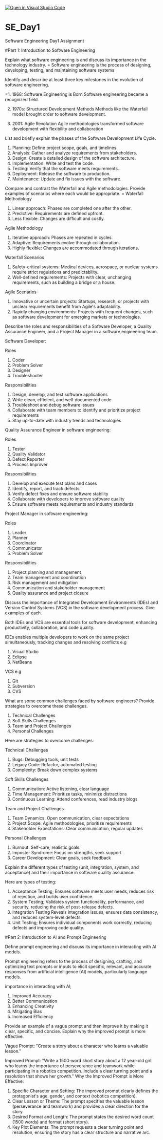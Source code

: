 [![Open in Visual Studio Code](https://classroom.github.com/assets/open-in-vscode-2e0aaae1b6195c2367325f4f02e2d04e9abb55f0b24a779b69b11b9e10269abc.svg)](https://classroom.github.com/online_ide?assignment_repo_id=18366729&assignment_repo_type=AssignmentRepo)
# SE_Day1
Software Engineering Day1 Assignment

#Part 1: Introduction to Software Engineering

Explain what software engineering is and discuss its importance in the technology industry.
= Software engineering is the process of designing, developing, testing, and maintaining software systems

Identify and describe at least three key milestones in the evolution of software engineering.

=1. 1968: Software Engineering is Born
Software engineering became a recognized field.

2. 1970s: Structured Development Methods
Methods like the Waterfall model brought order to software development.

3. 2001: Agile Revolution
Agile methodologies transformed software development with flexibility and collaboration

List and briefly explain the phases of the Software Development Life Cycle.

1. Planning: Define project scope, goals, and timelines.
2. Analysis: Gather and analyze requirements from stakeholders.
3. Design: Create a detailed design of the software architecture.
4. Implementation: Write and test the code.
5. Testing: Verify that the software meets requirements.
6. Deployment: Release the software to production.
7. Maintenance: Update and fix issues with the software.


Compare and contrast the Waterfall and Agile methodologies. Provide examples of scenarios where each would be appropriate.
= Waterfall Methodology
1. Linear approach: Phases are completed one after the other.
2. Predictive: Requirements are defined upfront.
3. Less flexible: Changes are difficult and costly.

Agile Methodology
1. Iterative approach: Phases are repeated in cycles.
2. Adaptive: Requirements evolve through collaboration.
3. Highly flexible: Changes are accommodated through iterations.

Waterfall Scenarios
1. Safety-critical systems: Medical devices, aerospace, or nuclear systems require strict regulations and predictability.
2. Well-defined requirements: Projects with clear, unchanging requirements, such as building a bridge or a house.

Agile Scenarios
1. Innovative or uncertain projects: Startups, research, or projects with unclear requirements benefit from Agile's adaptability.
2. Rapidly changing environments: Projects with frequent changes, such as software development for emerging markets or technologies.

Describe the roles and responsibilities of a Software Developer, a Quality Assurance Engineer, and a Project Manager in a software engineering team.

Software Developer:

Roles
1. Coder
2. Problem Solver
3. Designer
4. Troubleshooter

Responsibilities
1. Design, develop, and test software applications
2. Write clean, efficient, and well-documented code
3. Troubleshoot and debug software issues
4. Collaborate with team members to identify and prioritize project requirements
5. Stay up-to-date with industry trends and technologies

Quality Assurance Engineer in software engineering:

Roles
1. Tester
2. Quality Validator
3. Defect Reporter
4. Process Improver

Responsibilities
1. Develop and execute test plans and cases
2. Identify, report, and track defects
3. Verify defect fixes and ensure software stability
4. Collaborate with developers to improve software quality
5. Ensure software meets requirements and industry standards

Project Manager in software engineering:

Roles
1. Leader
2. Planner
3. Coordinator
4. Communicator
5. Problem Solver

Responsibilities
1. Project planning and management
2. Team management and coordination
3. Risk management and mitigation
4. Communication and stakeholder management
5. Quality assurance and project closure

Discuss the importance of Integrated Development Environments (IDEs) and Version Control Systems (VCS) in the software development process. Give examples of each.

Both IDEs and VCS are essential tools for software development, enhancing productivity, collaboration, and code quality.

IDEs enables multiple developers to work on the same project simultaneously, tracking changes and resolving conflicts
e.g 
1. Visual Studio
2. Eclipse
3. NetBeans

VCS 
e.g
1. Git
2. Subversion
3. CVS

What are some common challenges faced by software engineers? Provide strategies to overcome these challenges.

1. Technical Challenges
2. Soft Skills Challenges
3. Team and Project Challenges
4. Personal Challenges

Here are strategies to overcome challenges:

Technical Challenges
1. Bugs: Debugging tools, unit tests
2. Legacy Code: Refactor, automated testing
3. Complexity: Break down complex systems

Soft Skills Challenges
1. Communication: Active listening, clear language
2. Time Management: Prioritize tasks, minimize distractions
3. Continuous Learning: Attend conferences, read industry blogs

Team and Project Challenges
1. Team Dynamics: Open communication, clear expectations
2. Project Scope: Agile methodologies, prioritize requirements
3. Stakeholder Expectations: Clear communication, regular updates

Personal Challenges
1. Burnout: Self-care, realistic goals
2. Imposter Syndrome: Focus on strengths, seek support
3. Career Development: Clear goals, seek feedback

Explain the different types of testing (unit, integration, system, and acceptance) and their importance in software quality assurance.

Here are types of testing:
1. Acceptance Testing;
Ensures software meets user needs, reduces risk of rejection, and builds user confidence.
2. System Testing;
Validates system functionality, performance, and security, reducing the risk of post-release defects.
3. Integration Testing
Reveals integration issues, ensures data consistency, and reduces system-level defects.
4. Unit Testing;
Ensures individual components work correctly, reducing defects and improving code quality.

#Part 2: Introduction to AI and Prompt Engineering


Define prompt engineering and discuss its importance in interacting with AI models.

Prompt engineering refers to the process of designing, crafting, and optimizing text prompts or inputs to elicit specific, relevant, and accurate responses from artificial intelligence (AI) models, particularly language models.

importance in interacting with AI;
1. Improved Accuracy
2. Better Communication
3. Enhancing Creativity
4. Mitigating Bias
5. Increased Efficiency

Provide an example of a vague prompt and then improve it by making it clear, specific, and concise. Explain why the improved prompt is more effective.

Vague Prompt:
"Create a story about a character who learns a valuable lesson."

Improved Prompt:
"Write a 1500-word short story about a 12 year-old girl who learns the importance of perseverance and teamwork while participating in a robotics competition. Include a clear turning point and a resolution that shows her growth."
Why the Improved Prompt is More Effective:

1. Specific Character and Setting: The improved prompt clearly defines the protagonist's age, gender, and context (robotics competition).
2. Clear Lesson or Theme: The prompt specifies the valuable lesson (perseverance and teamwork) and provides a clear direction for the story.
3. Desired Format and Length: The prompt states the desired word count (1500 words) and format (short story).
4. Key Plot Elements: The prompt requests a clear turning point and resolution, ensuring the story has a clear structure and narrative arc.
